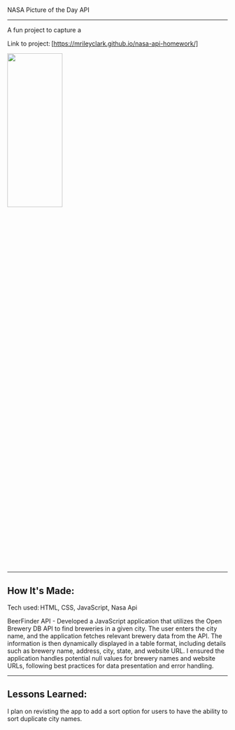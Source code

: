 # 
NASA Picture of the Day API  

****

A fun project to capture a 

Link to project: [https://mrileyclark.github.io/nasa-api-homework/]

<img src="https://github.com/mrileyclark/Landing-Page-with-Countdown/blob/main/records-project.png" width="50%" height="30%">


****

## How It's Made: 

Tech used: HTML, CSS, JavaScript, Nasa Api

BeerFinder API - Developed a JavaScript application that utilizes 
the Open Brewery DB API to find breweries in a given city. The user enters 
the city name, and the application fetches relevant brewery data from the API. The 
information is then dynamically displayed in a table format, including details 
such as brewery name, address, city, state, and website URL. I ensured the application
handles potential null values for brewery names and website URLs, following best 
practices for data presentation and error handling.

****

 ## Lessons Learned: 

I plan on revisting the app to add a sort option for users to have the ability
to sort duplicate city names.

